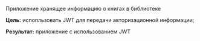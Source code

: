 Приложение хранящее информацию о книгах в библиотеке

**Цель:**
испопльзовать JWT для передачи авторизационной информации;
 
**Результат:** приложение с использованием JWT
